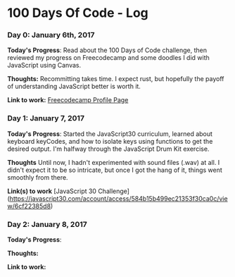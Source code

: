 # 100 Days Of Code - Log

### Day 0: January 6th, 2017

**Today's Progress**: Read about the 100 Days of Code challenge, then reviewed my progress on Freecodecamp and some doodles I did with JavaScript using Canvas.

**Thoughts:** Recommitting takes time. I expect rust, but hopefully the payoff of understanding JavaScript better is worth it.

**Link to work:** [Freecodecamp Profile Page](https://www.freecodecamp.com/pd19)

### Day 1: January 7, 2017

**Today's Progress**: Started the JavaScript30 curriculum, learned about keyboard keyCodes, and how to isolate keys using functions  to get the desired output. I'm halfway through the JavaScript Drum Kit exercise.

**Thoughts** Until now, I hadn't experimented with sound files (.wav) at all. I didn't expect it to be so intricate, but once I got the hang of it, things went smoothly from there.

**Link(s) to work** [JavaScript 30 Challenge] (https://javascript30.com/account/access/584b15b499ec21353f30ca0c/view/6cf22385d8)

### Day 2: January 8, 2017

**Today's Progress**:

**Thoughts:**

**Link to work:**
